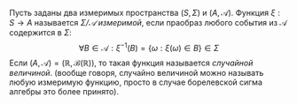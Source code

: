 Пусть заданы два измеримых пространства $(S, \Sigma)$ и $(A, \mathcal{A})$. Функция $\xi: S \to A$ называется *$\Sigma/\mathcal{A}$ измеримой*, если праобраз любого события из $\mathcal{A}$ содержится в $\Sigma$:
$$
\forall B \in \mathcal{A}: \xi^{-1}(B) = \{\omega: \xi(\omega) \in B\} \in \Sigma
$$
Если $(A, \mathcal{A}) = (\mathbb{R}, \mathcal{B}(\mathbb{R}))$, то такая функция называется *случайной величиной*. (вообще говоря, случайно величиной можно называть любую измеримую функцию, просто в случае борелевской сигма алгебры это более принято).